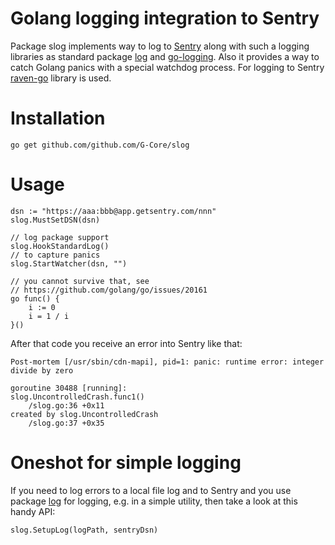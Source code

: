 # Golang logging integration to Sentry

Package slog implements way to log to [Sentry](https://github.com/getsentry/sentry) along with such a logging libraries as standard package [log](https://golang.org/pkg/log) and [go-logging](https://github.com/op/go-logging).
Also it provides a way to catch Golang panics with a special watchdog process. For logging to Sentry [raven-go](github.com/getsentry/raven-go) library is used.

# Installation

    go get github.com/github.com/G-Core/slog

# Usage

```golang
dsn := "https://aaa:bbb@app.getsentry.com/nnn"
slog.MustSetDSN(dsn)

// log package support
slog.HookStandardLog()
// to capture panics
slog.StartWatcher(dsn, "")

// you cannot survive that, see 
// https://github.com/golang/go/issues/20161
go func() {
	i := 0
	i = 1 / i
}()

```

After that code you receive an error into Sentry like that:
```
Post-mortem [/usr/sbin/cdn-mapi], pid=1: panic: runtime error: integer divide by zero

goroutine 30488 [running]:
slog.UncontrolledCrash.func1()
	/slog.go:36 +0x11
created by slog.UncontrolledCrash
	/slog.go:37 +0x35
```

# Oneshot for simple logging
If you need to log errors to a local file log and to Sentry and you use package [log](https://golang.org/pkg/log) for logging, e.g. in a simple utility, then take a look at this handy API:

	slog.SetupLog(logPath, sentryDsn)
